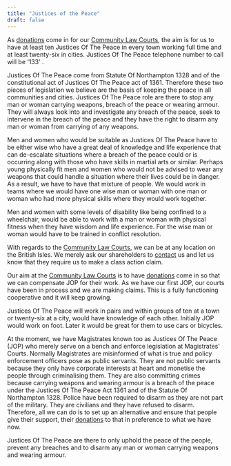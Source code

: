 ```yaml
---
title: "Justices of the Peace"
draft: false
---
```

As [donations](https://communitylawcourts.org/donations/) come in for our [Community Law Courts](https://communitylawcourts.org/services/community-law-courts/), the aim is for us to have at least ten Justices Of The Peace in every town working full time and at least twenty-six in cities.  Justices Of The Peace telephone number to call will be ‘133’ .

Justices Of The Peace come from Statute Of Northampton 1328 and of the constitutional act of Justices Of The Peace act of 1361.  Therefore these two pieces of legislation we believe are the basis of keeping the peace in all communities and cities.  Justices Of The Peace role are there to stop any man or woman carrying weapons, breach of the peace or wearing armour.  They will always look into and investigate any breach of the peace, seek to intervene in the breach of the peace and they have the right to disarm any man or woman from carrying of any weapons.  


Men and women who would be suitable as Justices Of The Peace have to be either wise who have a great deal of knowledge and life experience that can de-escalate situations where a breach of the peace could or is occurring along with those who have skills in martial arts or similar.  Perhaps  young physically fit men and women who would not be advised to wear any weapons that could handle a situation where their lives could be in danger.  As a result, we have to have that mixture of people.  We would work in teams where we would have one wise man or woman with one man or woman who had more physical skills where they would work together. 

Men and women with some levels of disability like being confined to a wheelchair, would be able to work with a man or woman with physical fitness when they have wisdom and life experience.  For the wise man or woman would have to be trained in conflict resolution.

With regards to the [Community Law Courts](https://communitylawcourts.org/services/community-law-courts/), we can be at any location on the British Isles.  We merely ask our shareholders to [contact](https://communitylawcourts.org/contact/) us and let us know that they require us to make a class action claim.

Our aim at the [Community Law Courts](https://communitylawcourts.org/services/community-law-courts/) is to have [donations](https://communitylawcourts.org/donations/) come in so that we can compensate JOP for their work.  As we have our first JOP, our courts have been in process and we are making claims.  This is a fully functioning  cooperative and it will keep growing.

Justices Of The Peace will work in pairs and within groups of ten at a town or twenty-six at a city, would have knowledge of each other.  Initially JOP would work on foot.  Later it would be great for them to use cars or bicycles.

At the moment, we have Magistrates known too as Justices Of The Peace (JOP) who merely serve on a bench and enforce legislation at Magistrates' Courts.  Normally Magistrates are misinformed of what is true and policy enforcement officers pose as public servants.  They are not public servants because they only have corporate interests at heart and monetise the people through criminalising them.  They are also committing crimes because carrying weapons and wearing armour is a breach of the peace under the Justices Of The Peace Act 1361 and of the Statute Of Northampton 1328.  Police have been required to disarm as they are not part of the military.  They are civilians and they have refused to disarm.  Therefore, all we can do is to set up an alternative and ensure that people give their support, their [donations](https://communitylawcourts.org/donations/) to that in preference to what we have now.  

Justices Of The Peace are there to only uphold the peace of the people, prevent any breaches and to disarm any man or woman carrying weapons and wearing armour.



